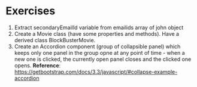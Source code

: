 # Exercises
1. Extract secondaryEmailId variable from emailids array of john object
2. Create a Movie class (have some properties and methods). Have a derived class BlockBusterMovie.
3. Create an Accordion component (group of collapsible panel) which keeps only one panel in the group opne at any point of time - when a new one is clicked, the currently open panel closes and the clicked one opens.
__Reference__: https://getbootstrap.com/docs/3.3/javascript/#collapse-example-accordion